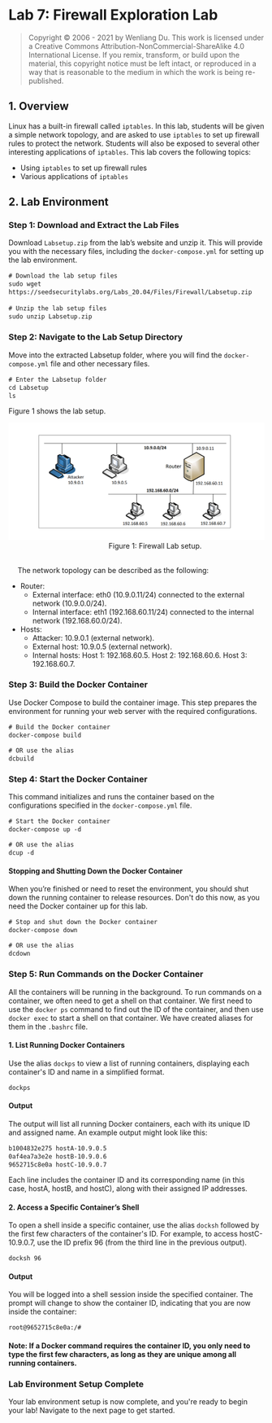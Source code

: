 # Lab 7: Firewall Exploration Lab

>Copyright © 2006 - 2021 by Wenliang Du.
>This work is licensed under a Creative Commons Attribution-NonCommercial-ShareAlike 4.0 International License. If you remix, transform, or build upon the material, this copyright notice must be left intact, or reproduced in a way that is reasonable to the medium in which the work is being re-published.

## 1. Overview
Linux has a built-in firewall called `iptables`. In this lab, students will be given a simple network topology, and are asked to use `iptables` to set up firewall rules to protect the network. Students will also be exposed to several other interesting applications of `iptables`. This lab covers the following topics:

- Using `iptables` to set up firewall rules
- Various applications of `iptables`

## 2. Lab Environment

### Step 1: Download and Extract the Lab Files
Download `Labsetup.zip` from the lab’s website and unzip it. This will provide you with the necessary files, including the `docker-compose.yml` for setting up the lab environment.

```
# Download the lab setup files
sudo wget https://seedsecuritylabs.org/Labs_20.04/Files/Firewall/Labsetup.zip

# Unzip the lab setup files
sudo unzip Labsetup.zip
```

### Step 2: Navigate to the Lab Setup Directory
Move into the extracted Labsetup folder, where you will find the `docker-compose.yml` file and other necessary files.

```
# Enter the Labsetup folder
cd Labsetup
ls
```

Figure 1 shows the lab setup.

![Lab setup](../images/net-sec-firewall-exploration-lab-setup.png)
&emsp; &emsp; &emsp; &emsp; &emsp; &emsp; &emsp; &emsp; &emsp; &emsp; &emsp; Figure 1: Firewall Lab setup.

<Br>
&emsp; 
The network topology can be described as the following:

* Router:
   - External interface: eth0 (10.9.0.11/24) connected to the external network (10.9.0.0/24).
   - Internal interface: eth1 (192.168.60.11/24) connected to the internal network (192.168.60.0/24).
* Hosts:
   - Attacker: 10.9.0.1 (external network).
   - External host: 10.9.0.5 (external network).
   - Internal hosts:
     Host 1: 192.168.60.5.
     Host 2: 192.168.60.6.
     Host 3: 192.168.60.7.


### Step 3: Build the Docker Container
Use Docker Compose to build the container image. This step prepares the environment for running your web server with the required configurations.

```
# Build the Docker container
docker-compose build
```
```
# OR use the alias
dcbuild
```

### Step 4: Start the Docker Container
This command initializes and runs the container based on the configurations specified in the `docker-compose.yml` file.

```
# Start the Docker container
docker-compose up -d
```
```
# OR use the alias
dcup -d
```

#### Stopping and Shutting Down the Docker Container
When you’re finished or need to reset the environment, you should shut down the running container to release resources.
Don't do this now, as you need the Docker container up for this lab.

```
# Stop and shut down the Docker container
docker-compose down
```
```
# OR use the alias
dcdown
```

### Step 5: Run Commands on the Docker Container
All the containers will be running in the background. To run commands on a container, we often need
to get a shell on that container. We first need to use the `docker ps` command to find out the ID of
the container, and then use `docker exec` to start a shell on that container. We have created aliases for
them in the `.bashrc` file.

#### 1. List Running Docker Containers
Use the alias `dockps` to view a list of running containers, displaying each container's ID and name in a simplified format.

```
dockps
```

#### Output
The output will list all running Docker containers, each with its unique ID and assigned name. An example output might look like this:

```
b1004832e275 hostA-10.9.0.5
0af4ea7a3e2e hostB-10.9.0.6
9652715c8e0a hostC-10.9.0.7
```
Each line includes the container ID and its corresponding name (in this case, hostA, hostB, and hostC), along with their assigned IP addresses.

#### 2. Access a Specific Container’s Shell
To open a shell inside a specific container, use the alias `docksh` followed by the first few characters of the container's ID. For example, to access hostC-10.9.0.7, use the ID prefix 96 (from the third line in the previous output).

```
docksh 96
```

#### Output
You will be logged into a shell session inside the specified container. The prompt will change to show the container ID, indicating that you are now inside the container:

```
root@9652715c8e0a:/#
```

#### Note: If a Docker command requires the container ID, you only need to type the first few characters, as long as they are unique among all running containers.

### Lab Environment Setup Complete

Your lab environment setup is now complete, and you're ready to begin your lab! Navigate to the next page to get started.
